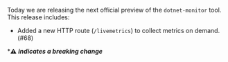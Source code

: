 Today we are releasing the next official preview of the `dotnet-monitor` tool. This release includes:

- Added a new HTTP route (`/livemetrics`) to collect metrics on demand. (#68)

\*⚠️ **_indicates a breaking change_**
